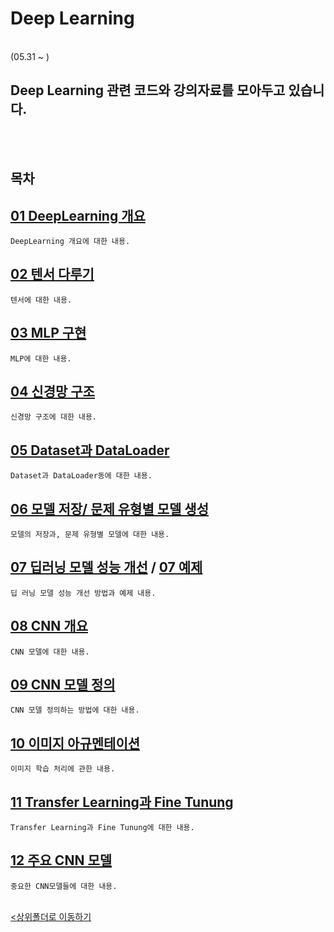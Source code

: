 # Deep Learning
</br>
 (05.31 ~ )

 Deep Learning 관련 코드와 강의자료를 모아두고 있습니다.
-

</br></br>

## 목차

[01 DeepLearning 개요](./01_%EB%94%A5%EB%9F%AC%EB%8B%9D%20%EA%B0%9C%EC%9A%94.ipynb)
-
    DeepLearning 개요에 대한 내용.
    
[02 텐서 다루기](./02.%20tensor%20%EB%8B%A4%EB%A3%A8%EA%B8%B0.ipynb)
-
    텐서에 대한 내용.

[03 MLP 구현](./03_%EC%B2%AB%EB%B2%88%EC%A7%B8%20%EB%94%A5%EB%9F%AC%EB%8B%9D-MLP%20%EA%B5%AC%ED%98%84.ipynb)
-
    MLP에 대한 내용.

[04 신경망 구조](./04_%EC%8B%A0%EA%B2%BD%EB%A7%9D%20%EA%B5%AC%EC%A1%B0.ipynb)
-
    신경망 구조에 대한 내용.

[05 Dataset과 DataLoader](./05_Dataset%EA%B3%BC%20DataLoader.ipynb)
-
    Dataset과 DataLoader동에 대한 내용.

[06 모델 저장/ 문제 유형별 모델 생성](./06_%EB%AA%A8%EB%8D%B8%EC%A0%80%EC%9E%A5_%EB%AC%B8%EC%A0%9C%20%EC%9C%A0%ED%98%95%EB%B3%84%20%EB%AA%A8%EB%8D%B8%20%EC%83%9D%EC%84%B1.ipynb)
-
    모델의 저장과, 문제 유형별 모델에 대한 내용.

[07 딥러닝 모델 성능 개선](./06_%EB%AA%A8%EB%8D%B8%EC%A0%80%EC%9E%A5_%EB%AC%B8%EC%A0%9C%20%EC%9C%A0%ED%98%95%EB%B3%84%20%EB%AA%A8%EB%8D%B8%20%EC%83%9D%EC%84%B1.ipynb) / [07 예제](./07_%EB%94%A5%EB%9F%AC%EB%8B%9D%EB%AA%A8%EB%8D%B8_%EC%84%B1%EB%8A%A5%EA%B0%9C%EC%84%A0_%EC%98%88%EC%A0%9C.ipynb)
-
    딥 러닝 모델 성능 개선 방법과 예제 내용.

[08 CNN 개요](./08_CNN_%EA%B0%9C%EC%9A%94_%EC%99%84.ipynb)
-
    CNN 모델에 대한 내용.

[09 CNN 모델 정의](./09_CNN_Model%20%EC%A0%95%EC%9D%98.ipynb)
-
    CNN 모델 정의하는 방법에 대한 내용.

[10 이미지 아규멘테이션](./10_Image%20Augmentation.ipynb)
-
    이미지 학습 처리에 관한 내용.

[11 Transfer Learning과 Fine Tunung](./11_Transfer%20Learning%EA%B3%BC%20Fine%20tuning.ipynb)
-
    Transfer Learning과 Fine Tunung에 대한 내용.

[12 주요 CNN 모델](./12_%EC%A3%BC%EC%9A%94%20CNN%20%EB%AA%A8%EB%8D%B8.ipynb)
-
    중요한 CNN모델들에 대한 내용.



<br>[<상위폴더로 이동하기](https://github.com/parking-place/PlayData_Python_AI_learning/tree/main/02.learning)